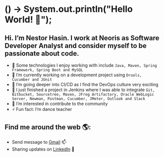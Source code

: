 # () -> System.out.println("Hello World! 👋");

## Hi. I’m Nestor Hasin. I work at Neoris as Software Developer Analyst and consider myself to be passionate about code.

- 👀 Some technologies I enjoy working with include `Java, Maven, Spring Framework, Spring Boot and MySQL`
- 🌱 I’m currently working on a development project using `Drools, Cucumber and JUnit`
- 💞️ I’m going deeper into CI/CD as I find the DevOps culture very exciting
- 🔭 I just finished a project in Jenkins where I was able to integrate `Git, Bitbucket, Sourcetree, Maven, JFrog Artifactory, Oracle WebLogic Server, Newman, Postman, Cucumber, JMeter, Outlook and Slack `
- 👯 I’m interested in contribute to the community
- ⚡ Fun fact: I’m dance teacher

## Find me around the web 🌎:
- Send message to <a href="mailto:nestorhasin@gmail.com?Subject=Contact%20from%20GitHub">Gmail</a> 📫
- Sharing updates on <a href="https://www.linkedin.com/in/nestorhasin/">LinkedIn</a> 💼
